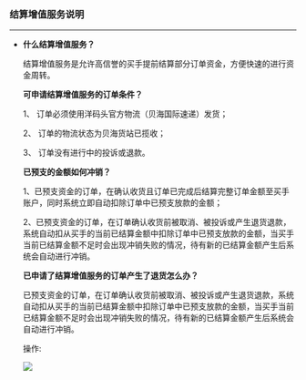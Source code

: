 ### 结算增值服务说明

---

* **什么结算增值服务？**

  结算增值服务是允许高信誉的买手提前结算部分订单资金，方便快速的进行资金周转。

  **可申请结算增值服务的订单条件？**

  1、 订单必须使用洋码头官方物流（贝海国际速递）发货；

  2、 订单的物流状态为贝海货站已揽收；

  3、 订单没有进行中的投诉或退款。

  **已预支的金额如何冲销？**

  1、已预支资金的订单，在确认收货且订单已完成后结算完整订单金额至买手账户，同时系统立即自动扣除订单中已预支放款的金额；

  2、已预支资金的订单，在订单确认收货前被取消、被投诉或产生退货退款，系统自动扣从买手的当前已结算金额中扣除订单中已预支放款的金额，当买手当前已结算金额不足时会出现冲销失败的情况，待有新的已结算金额产生后系统会自动进行冲销。

  **已申请了结算增值服务的订单产生了退货怎么办？**

  已预支资金的订单，在订单确认收货前被取消、被投诉或产生退货退款，系统自动扣从买手的当前已结算金额中扣除订单中已预支放款的金额，当买手当前已结算金额不足时会出现冲销失败的情况，待有新的已结算金额产生后系统会自动进行冲销。

  操作:



  ![](http://sellerhub.ymatou.com/helpview/img/jszzfwsm_2.png)




